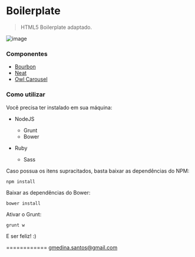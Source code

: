 # Boilerplate

> HTML5 Boilerplate adaptado.

![image](http://s28.postimg.org/5atncvv9p/blog_banner_gruntbower_0.jpg)

### Componentes

- [Bourbon](http://bourbon.io/)
- [Neat](http://neat.bourbon.io/)
- [Owl Carousel](http://owlgraphic.com/owlcarousel/)

### Como utilizar

Você precisa ter instalado em sua máquina:
- NodeJS
  - Grunt
  - Bower


- Ruby
  - Sass

Caso possua os itens supracitados, basta baixar as dependências do NPM:

```shell
npm install
```

Baixar as dependências do Bower:

```shell
bower install
```

Ativar o Grunt:

```shell
grunt w
```

E ser feliz! :)

============
gmedina.santos@gmail.com
